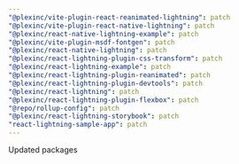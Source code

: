 ```yaml
---
"@plexinc/vite-plugin-react-reanimated-lightning": patch
"@plexinc/vite-plugin-react-native-lightning": patch
"@plexinc/react-native-lightning-example": patch
"@plexinc/vite-plugin-msdf-fontgen": patch
"@plexinc/react-native-lightning": patch
"@plexinc/react-lightning-plugin-css-transform": patch
"@plexinc/react-lightning-example": patch
"@plexinc/react-lightning-plugin-reanimated": patch
"@plexinc/react-lightning-plugin-devtools": patch
"@plexinc/react-lightning": patch
"@plexinc/react-lightning-plugin-flexbox": patch
"@repo/rollup-config": patch
"@plexinc/react-lightning-storybook": patch
"react-lightning-sample-app": patch
---
```


Updated packages

